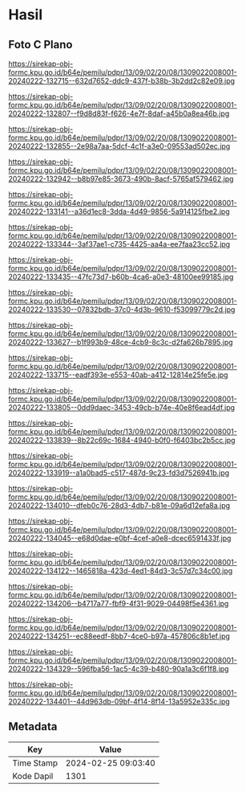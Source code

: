 # Hasil

## Foto C Plano

https://sirekap-obj-formc.kpu.go.id/b64e/pemilu/pdpr/13/09/02/20/08/1309022008001-20240222-132715--632d7652-ddc9-437f-b38b-3b2dd2c82e09.jpg

https://sirekap-obj-formc.kpu.go.id/b64e/pemilu/pdpr/13/09/02/20/08/1309022008001-20240222-132807--f9d8d83f-f626-4e7f-8daf-a45b0a8ea46b.jpg

https://sirekap-obj-formc.kpu.go.id/b64e/pemilu/pdpr/13/09/02/20/08/1309022008001-20240222-132855--2e98a7aa-5dcf-4c1f-a3e0-09553ad502ec.jpg

https://sirekap-obj-formc.kpu.go.id/b64e/pemilu/pdpr/13/09/02/20/08/1309022008001-20240222-132942--b8b97e85-3673-490b-8acf-5765af579462.jpg

https://sirekap-obj-formc.kpu.go.id/b64e/pemilu/pdpr/13/09/02/20/08/1309022008001-20240222-133141--a36d1ec8-3dda-4d49-9856-5a914125fbe2.jpg

https://sirekap-obj-formc.kpu.go.id/b64e/pemilu/pdpr/13/09/02/20/08/1309022008001-20240222-133344--3af37ae1-c735-4425-aa4a-ee7faa23cc52.jpg

https://sirekap-obj-formc.kpu.go.id/b64e/pemilu/pdpr/13/09/02/20/08/1309022008001-20240222-133435--47fc73d7-b60b-4ca6-a0e3-48100ee99185.jpg

https://sirekap-obj-formc.kpu.go.id/b64e/pemilu/pdpr/13/09/02/20/08/1309022008001-20240222-133530--07832bdb-37c0-4d3b-9610-f53099779c2d.jpg

https://sirekap-obj-formc.kpu.go.id/b64e/pemilu/pdpr/13/09/02/20/08/1309022008001-20240222-133627--b1f993b9-48ce-4cb9-8c3c-d2fa626b7895.jpg

https://sirekap-obj-formc.kpu.go.id/b64e/pemilu/pdpr/13/09/02/20/08/1309022008001-20240222-133715--eadf393e-e553-40ab-a412-12814e25fe5e.jpg

https://sirekap-obj-formc.kpu.go.id/b64e/pemilu/pdpr/13/09/02/20/08/1309022008001-20240222-133805--0dd9daec-3453-49cb-b74e-40e8f6ead4df.jpg

https://sirekap-obj-formc.kpu.go.id/b64e/pemilu/pdpr/13/09/02/20/08/1309022008001-20240222-133839--8b22c69c-1684-4940-b0f0-f6403bc2b5cc.jpg

https://sirekap-obj-formc.kpu.go.id/b64e/pemilu/pdpr/13/09/02/20/08/1309022008001-20240222-133919--a1a0bad5-c517-487d-9c23-fd3d7526941b.jpg

https://sirekap-obj-formc.kpu.go.id/b64e/pemilu/pdpr/13/09/02/20/08/1309022008001-20240222-134010--dfeb0c76-28d3-4db7-b81e-09a6d12efa8a.jpg

https://sirekap-obj-formc.kpu.go.id/b64e/pemilu/pdpr/13/09/02/20/08/1309022008001-20240222-134045--e68d0dae-e0bf-4cef-a0e8-dcec6591433f.jpg

https://sirekap-obj-formc.kpu.go.id/b64e/pemilu/pdpr/13/09/02/20/08/1309022008001-20240222-134122--1465818a-423d-4ed1-84d3-3c57d7c34c00.jpg

https://sirekap-obj-formc.kpu.go.id/b64e/pemilu/pdpr/13/09/02/20/08/1309022008001-20240222-134206--b4717a77-fbf9-4f31-9029-04498f5e4361.jpg

https://sirekap-obj-formc.kpu.go.id/b64e/pemilu/pdpr/13/09/02/20/08/1309022008001-20240222-134251--ec88eedf-8bb7-4ce0-b97a-457806c8b1ef.jpg

https://sirekap-obj-formc.kpu.go.id/b64e/pemilu/pdpr/13/09/02/20/08/1309022008001-20240222-134329--596fba56-1ac5-4c39-b480-90a1a3c6f1f8.jpg

https://sirekap-obj-formc.kpu.go.id/b64e/pemilu/pdpr/13/09/02/20/08/1309022008001-20240222-134401--44d963db-09bf-4f14-8f14-13a5952e335c.jpg


## Metadata

| Key        | Value               |
| ---------- | ------------------- |
| Time Stamp | 2024-02-25 09:03:40 |
| Kode Dapil | 1301                |




